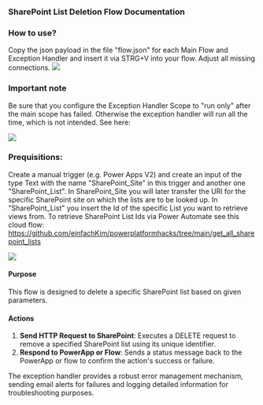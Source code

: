 ### SharePoint List Deletion Flow Documentation

### How to use?
Copy the json payload in the file "flow.json" for each Main Flow and Exception Handler and insert it via STRG+V into your flow. Adjust all missing connections.
<img src="https://i.imgur.com/OAp9qCC.gif"/>

### Important note
Be sure that you configure the Exception Handler Scope to "run only" after the main scope has failed. Otherwise the exception handler will run all the time, which is not intended.
See here:

<img src="https://i.imgur.com/eE8yKKi.png"/>


### Prequisitions:
Create a manual trigger (e.g. Power Apps V2) and create an input of the type Text with the name "SharePoint_Site" in this trigger and another one "SharePoint_List". In SharePoint_Site you will later transfer the URl for the specific SharePoint site on which the lists are to be looked up. In "SharePoint_List" you insert the Id of the specific List you want to retrieve views from. To retrieve SharePoint List Ids via Power Automate see this cloud flow: https://github.com/einfachKim/powerplatformhacks/tree/main/get_all_sharepoint_lists

<img src="https://i.imgur.com/jrwO7NT.png"/>


#### Purpose
This flow is designed to delete a specific SharePoint list based on given parameters.

#### Actions
1. **Send HTTP Request to SharePoint**: Executes a DELETE request to remove a specified SharePoint list using its unique identifier.
2. **Respond to PowerApp or Flow**: Sends a status message back to the PowerApp or flow to confirm the action's success or failure.

The exception handler provides a robust error management mechanism, sending email alerts for failures and logging detailed information for troubleshooting purposes.
